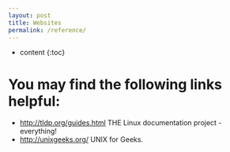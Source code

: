 ```yaml
---
layout: post
title: Websites
permalink: /reference/
---
```


* content
{:toc}


# You may find the following links helpful:

  - http://tldp.org/guides.html 			THE Linux documentation project - everything!
  - http://unixgeeks.org/ 			UNIX for Geeks.	

